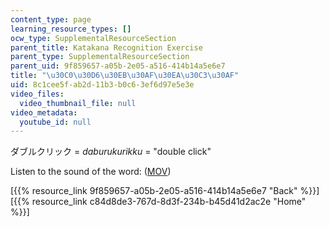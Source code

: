 ```yaml
---
content_type: page
learning_resource_types: []
ocw_type: SupplementalResourceSection
parent_title: Katakana Recognition Exercise
parent_type: SupplementalResourceSection
parent_uid: 9f859657-a05b-2e05-a516-414b14a5e6e7
title: "\u30C0\u30D6\u30EB\u30AF\u30EA\u30C3\u30AF"
uid: 8c1cee5f-ab2d-11b3-b0c6-3ef6d97e5e3e
video_files:
  video_thumbnail_file: null
video_metadata:
  youtube_id: null
---
```


ダブルクリック = _daburukurikku_ = "double click"

Listen to the sound of the word: ([MOV](http://www.archive.org/download/MITRES21F.01S10_KATAKANA_EXERCISES/word7.mov))

  
\[{{% resource_link 9f859657-a05b-2e05-a516-414b14a5e6e7 "Back" %}}\]  
\[{{% resource_link c84d8de3-767d-8d3f-234b-b45d41d2ac2e "Home" %}}\]